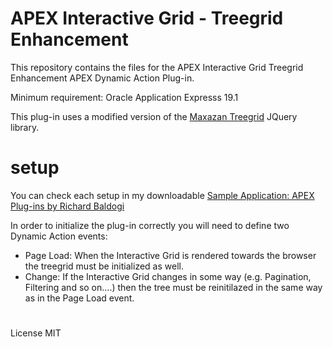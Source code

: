 # APEX Interactive Grid - Treegrid Enhancement
This repository contains the files for the APEX Interactive Grid Treegrid Enhancement APEX Dynamic Action Plug-in.

Minimum requirement: Oracle Application Expresss 19.1

This plug-in uses a modified version of the <a href="https://rstacruz.github.io/nprogress/](https://maxazan.github.io/jquery-treegrid/" rel="nofollow">Maxazan Treegrid</a> JQuery library.

# setup

You can check each setup in my downloadable <a href="https://github.com/baldogiRichard/plug-in-site" rel="nofollow">Sample Application: APEX Plug-ins by Richard Baldogi</a>

In order to initialize the plug-in correctly you will need to define two Dynamic Action events:
<br>
<ul>
  <li>Page Load: When the Interactive Grid is rendered towards the browser the treegrid must be initialized as well.</li>
  <li>Change: If the Interactive Grid changes in some way (e.g. Pagination, Filtering and so on....) then the tree must be reinitilazed in the same way as in the Page Load event.</li>
</ul>


#

License MIT
